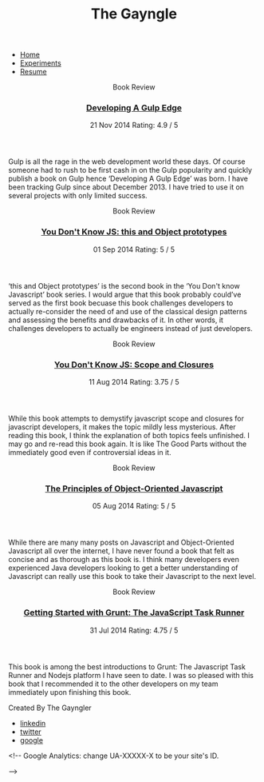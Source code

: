<!DOCTYPE html><!--[if lt IE 7]>      <html class="no-js lt-ie9 lt-ie8 lt-ie7"> <![endif]--><!--[if IE 7]>         <html class="no-js lt-ie9 lt-ie8"> <![endif]--><!--[if IE 8]>         <html class="no-js lt-ie9"> <![endif]--><!--[if gt IE 8]><!--><html class="no-js"><!--<![endif]--><head><meta charset="utf-8"><meta http-equiv="X-UA-Compatible" content="IE=edge"><title>The Gayngle</title><meta name="description" content="Write an awesome description for your new site here. You can edit this line in _config.yml. It will appear in your document head meta (for Google search results) and in your feed.xml site description.
"><meta name="viewport" content="width=device-width,initial-scale=1"><!-- Place favicon.ico and apple-touch-icon.png in the root directory --><link rel="stylesheet" href="/assets/css/main-831ac60d.css"></head><body><!--[if lt IE 11]>
        <p class="browsehappy">You are using an <strong>outdated</strong> browser. Please <a href="http://browsehappy.com/">upgrade your browser</a> to improve your experience.</p>
    <![endif]--><header class="header"><div class="container"><h1 class="heading">The Gayngle</h1></div></header><nav class="navigation"><div class="container"><ul class="navigation-list"><li><a href="/">Home</a></li><li><a href="/experiments">Experiments</a></li><li><a href="/resume">Resume</a></li></ul></div></nav><main class="main container"><section class="content"><article class="article"><header class="article-header"><span class="article-category">Book Review</span><h3 class="article-heading"><a href="/book-review/2014/11/21/developing-a-gulp-edge.html">Developing A Gulp Edge</a></h3><span class="article-meta"><span class="article-date">21 Nov 2014</span> <span class="review-rating">Rating: 4.9 / 5</span></span></header><p class="article-excerpt">Gulp is all the rage in the web development world these days. Of course someone had to rush to be first cash in on the Gulp popularity and quickly publish a book on Gulp hence ‘Developing A Gulp Edge’ was born. I have been tracking Gulp since about December 2013. I have tried to use it on several projects with only limited success.</p></article><article class="article"><header class="article-header"><span class="article-category">Book Review</span><h3 class="article-heading"><a href="/book-review/2014/09/01/this-and-object-prototypes.html">You Don't Know JS: this and Object prototypes</a></h3><span class="article-meta"><span class="article-date">01 Sep 2014</span> <span class="review-rating">Rating: 5 / 5</span></span></header><p class="article-excerpt">‘this and Object prototypes’ is the second book in the ‘You Don't know Javascript’ book series. I would argue that this book probably could’ve served as the first book becuase this book challenges developers to actually re-consider the need of and use of the classical design patterns and assessing the benefits and drawbacks of it. In other words, it challenges developers to actually be engineers instead of just developers.</p></article><article class="article"><header class="article-header"><span class="article-category">Book Review</span><h3 class="article-heading"><a href="/book-review/2014/08/11/scope-and-closures.html">You Don't Know JS: Scope and Closures</a></h3><span class="article-meta"><span class="article-date">11 Aug 2014</span> <span class="review-rating">Rating: 3.75 / 5</span></span></header><p class="article-excerpt">While this book attempts to demystify javascript scope and closures for javascript developers, it makes the topic mildly less mysterious. After reading this book, I think the explanation of both topics feels unfinished. I may go and re-read this book again. It is like The Good Parts without the immediately good even if controversial ideas in it.</p></article><article class="article"><header class="article-header"><span class="article-category">Book Review</span><h3 class="article-heading"><a href="/book-review/2014/08/05/the-principles-of-object-oriented-javascript.html">The Principles of Object-Oriented Javascript</a></h3><span class="article-meta"><span class="article-date">05 Aug 2014</span> <span class="review-rating">Rating: 5 / 5</span></span></header><p class="article-excerpt">While there are many many posts on Javascript and Object-Oriented Javascript all over the internet, I have never found a book that felt as concise and as thorough as this book is. I think many developers even experienced Java developers looking to get a better understanding of Javascript can really use this book to take their Javascript to the next level.</p></article><article class="article"><header class="article-header"><span class="article-category">Book Review</span><h3 class="article-heading"><a href="/book-review/2014/07/31/getting-started-with-grunt.html">Getting Started with Grunt: The JavaScript Task Runner</a></h3><span class="article-meta"><span class="article-date">31 Jul 2014</span> <span class="review-rating">Rating: 4.75 / 5</span></span></header><p class="article-excerpt">This book is among the best introductions to Grunt: The Javascript Task Runner and Nodejs platform I have seen to date. I was so pleased with this book that I recommended it to the other developers on my team immediately upon finishing this book.</p></article></section><aside class="sidebar"></aside></main><footer class="footer"><span class="copyright">Created By The Gayngler</span><ul class="social-media"><li class="linkedin"><a href="http://linkedin.com/in/christopherjohansanders/">linkedin</a></li><li class="twitter"><a href="https://twitter.com/thegayngler">twitter</a></li><li class="google"><a href="http://plus.google.com/117246636398266293738">google</a></li></ul></footer><script src="/assets/js/app-b4f210b6.js"></script><!-- Google Analytics: change UA-XXXXX-X to be your site's ID.
<script>
    (function(b,o,i,l,e,r){b.GoogleAnalyticsObject=l;b[l]||(b[l]=
    function(){(b[l].q=b[l].q||[]).push(arguments)});b[l].l=+new Date;
    e=o.createElement(i);r=o.getElementsByTagName(i)[0];
    e.src='//www.google-analytics.com/analytics.js';
    r.parentNode.insertBefore(e,r)}(window,document,'script','ga'));
    ga('create','UA-XXXXX-X');ga('send','pageview');
</script> --></body></html>